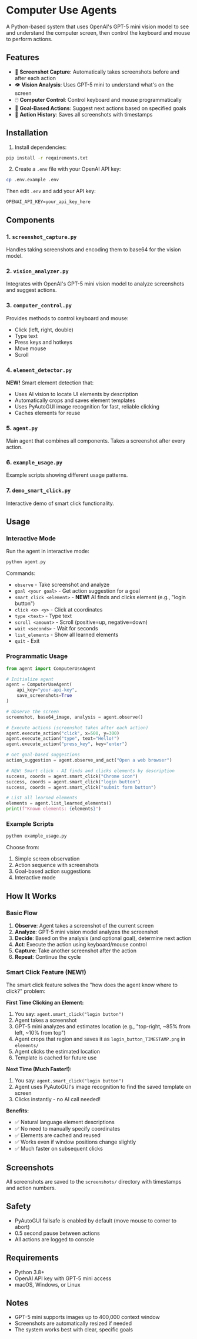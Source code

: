 # Computer Use Agents

A Python-based system that uses OpenAI's GPT-5 mini vision model to see and understand the computer screen, then control the keyboard and mouse to perform actions.

## Features

- 📸 **Screenshot Capture**: Automatically takes screenshots before and after each action
- 👁️ **Vision Analysis**: Uses GPT-5 mini to understand what's on the screen
- 🖱️ **Computer Control**: Control keyboard and mouse programmatically
- 🎯 **Goal-Based Actions**: Suggest next actions based on specified goals
- 💾 **Action History**: Saves all screenshots with timestamps

## Installation

1. Install dependencies:
```bash
pip install -r requirements.txt
```

2. Create a `.env` file with your OpenAI API key:
```bash
cp .env.example .env
```

Then edit `.env` and add your API key:
```
OPENAI_API_KEY=your_api_key_here
```

## Components

### 1. `screenshot_capture.py`
Handles taking screenshots and encoding them to base64 for the vision model.

### 2. `vision_analyzer.py`
Integrates with OpenAI's GPT-5 mini vision model to analyze screenshots and suggest actions.

### 3. `computer_control.py`
Provides methods to control keyboard and mouse:
- Click (left, right, double)
- Type text
- Press keys and hotkeys
- Move mouse
- Scroll

### 4. `element_detector.py`
**NEW!** Smart element detection that:
- Uses AI vision to locate UI elements by description
- Automatically crops and saves element templates
- Uses PyAutoGUI image recognition for fast, reliable clicking
- Caches elements for reuse

### 5. `agent.py`
Main agent that combines all components. Takes a screenshot after every action.

### 6. `example_usage.py`
Example scripts showing different usage patterns.

### 7. `demo_smart_click.py`
Interactive demo of smart click functionality.

## Usage

### Interactive Mode

Run the agent in interactive mode:
```bash
python agent.py
```

Commands:
- `observe` - Take screenshot and analyze
- `goal <your goal>` - Get action suggestion for a goal
- `smart_click <element>` - **NEW!** AI finds and clicks element (e.g., "login button")
- `click <x> <y>` - Click at coordinates
- `type <text>` - Type text
- `scroll <amount>` - Scroll (positive=up, negative=down)
- `wait <seconds>` - Wait for seconds
- `list_elements` - Show all learned elements
- `quit` - Exit

### Programmatic Usage

```python
from agent import ComputerUseAgent

# Initialize agent
agent = ComputerUseAgent(
    api_key="your-api-key",
    save_screenshots=True
)

# Observe the screen
screenshot, base64_image, analysis = agent.observe()

# Execute actions (screenshot taken after each action)
agent.execute_action("click", x=500, y=300)
agent.execute_action("type", text="Hello!")
agent.execute_action("press_key", key="enter")

# Get goal-based suggestions
action_suggestion = agent.observe_and_act("Open a web browser")

# NEW! Smart click - AI finds and clicks elements by description
success, coords = agent.smart_click("Chrome icon")
success, coords = agent.smart_click("login button")
success, coords = agent.smart_click("submit form button")

# List all learned elements
elements = agent.list_learned_elements()
print(f"Known elements: {elements}")
```

### Example Scripts

```bash
python example_usage.py
```

Choose from:
1. Simple screen observation
2. Action sequence with screenshots
3. Goal-based action suggestions
4. Interactive mode

## How It Works

### Basic Flow
1. **Observe**: Agent takes a screenshot of the current screen
2. **Analyze**: GPT-5 mini vision model analyzes the screenshot
3. **Decide**: Based on the analysis (and optional goal), determine next action
4. **Act**: Execute the action using keyboard/mouse control
5. **Capture**: Take another screenshot after the action
6. **Repeat**: Continue the cycle

### Smart Click Feature (NEW!)

The smart click feature solves the "how does the agent know where to click?" problem:

**First Time Clicking an Element:**
1. You say: `agent.smart_click("login button")`
2. Agent takes a screenshot
3. GPT-5 mini analyzes and estimates location (e.g., "top-right, ~85% from left, ~10% from top")
4. Agent crops that region and saves it as `login_button_TIMESTAMP.png` in `elements/`
5. Agent clicks the estimated location
6. Template is cached for future use

**Next Time (Much Faster!):**
1. You say: `agent.smart_click("login button")`
2. Agent uses PyAutoGUI's image recognition to find the saved template on screen
3. Clicks instantly - no AI call needed!

**Benefits:**
- ✅ Natural language element descriptions
- ✅ No need to manually specify coordinates
- ✅ Elements are cached and reused
- ✅ Works even if window positions change slightly
- ✅ Much faster on subsequent clicks

## Screenshots

All screenshots are saved to the `screenshots/` directory with timestamps and action numbers.

## Safety

- PyAutoGUI failsafe is enabled by default (move mouse to corner to abort)
- 0.5 second pause between actions
- All actions are logged to console

## Requirements

- Python 3.8+
- OpenAI API key with GPT-5 mini access
- macOS, Windows, or Linux

## Notes

- GPT-5 mini supports images up to 400,000 context window
- Screenshots are automatically resized if needed
- The system works best with clear, specific goals

